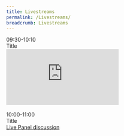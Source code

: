 ```yaml
---
title: Livestreams
permalink: /Livestreams/
breadcrumb: Livestreams
---
```

<div>
  <p>09:30-10:10 <br/>
    Title<br/>
   <iframe src="https://www.youtube.com/embed/d6fmLlW8eoE" frameborder="0" allow="accelerometer; autoplay; encrypted-media; gyroscope; picture-in-picture" allowfullscreen></iframe><br/>
    <br/>
    10:00-11:00<br/>
    Title<br/>
    <a href="/exhibition/english-videos/synopsis/">Live Panel discussion</a>
  </p>

</div>

